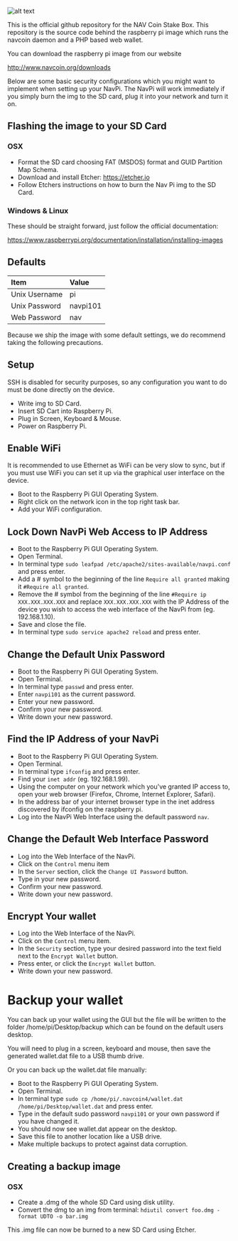 ![alt text](https://raw.githubusercontent.com/navcoindev/navcoin-media/master/logo/logo-extended.png "NAV Coin")

This is the official github repository for the NAV Coin Stake Box. This repository is the source code behind the raspberry pi image which runs the navcoin daemon and a PHP based web wallet.

You can download the raspberry pi image from our website

http://www.navcoin.org/downloads

Below are some basic security configurations which you might want to implement when setting up your NavPi. The NavPi will work immediately if you simply burn the img to the SD card, plug it into your network and turn it on.

## Flashing the image to your SD Card
### OSX

- Format the SD card choosing FAT (MSDOS) format and GUID Partition Map Schema.
- Download and install Etcher: https://etcher.io
- Follow Etchers instructions on how to burn the Nav Pi img to the SD Card.

### Windows & Linux

These should be straight forward, just follow the official documentation:

https://www.raspberrypi.org/documentation/installation/installing-images

## Defaults

| Item         | Value        |
|:-------------|:-------------|
| Unix Username | pi |
| Unix Password | navpi101 |
| Web Password  | nav |

Because we ship the image with some default settings, we do recommend taking the following precautions.

## Setup

SSH is disabled for security purposes, so any configuration you want to do must be done directly on the device.

- Write img to SD Card.
- Insert SD Cart into Raspberry Pi.
- Plug in Screen, Keyboard & Mouse.
- Power on Raspberry Pi.

## Enable WiFi

It is recommended to use Ethernet as WiFi can be very slow to sync, but if you must use WiFi you can set it up via the graphical user interface on the device.

- Boot to the Raspberry Pi GUI Operating System.
- Right click on the network icon in the top right task bar.
- Add your WiFi configuration.

## Lock Down NavPi Web Access to IP Address

- Boot to the Raspberry Pi GUI Operating System.
- Open Terminal.
- In terminal type `sudo leafpad /etc/apache2/sites-available/navpi.conf` and press enter.
- Add a # symbol to the beginning of the line `Require all granted` making it `#Require all granted`.
- Remove the # symbol from the beginning of the line `#Require ip XXX.XXX.XXX.XXX` and replace `XXX.XXX.XXX.XXX` with the IP Address of the device you wish to access the web interface of the NavPi from (eg. 192.168.1.10).
- Save and close the file.
- In terminal type `sudo service apache2 reload` and press enter.

## Change the Default Unix Password

- Boot to the Raspberry Pi GUI Operating System.
- Open Terminal.
- In terminal type `passwd` and press enter.
- Enter `navpi101` as the current password.
- Enter your new password.
- Confirm your new password.
- Write down your new password.

## Find the IP Address of your NavPi

- Boot to the Raspberry Pi GUI Operating System.
- Open Terminal.
- In terminal type `ifconfig` and press enter.
- Find your `inet addr` (eg. 192.168.1.99).
- Using the computer on your network which you've granted IP access to, open your web browser (Firefox, Chrome, Internet Explorer, Safari).
- In the address bar of your internet browser type in the inet address discovered by ifconfig on the raspberry pi.
- Log into the NavPi Web Interface using the default password `nav`.

## Change the Default Web Interface Password

- Log into the Web Interface of the NavPi.
- Click on the `Control` menu item
- In the `Server` section, click the `Change UI Password` button.
- Type in your new password.
- Confirm your new password.
- Write down your new password.

## Encrypt Your wallet

- Log into the Web Interface of the NavPi.
- Click on the `Control` menu item.
- In the `Security` section, type your desired password into the text field next to the `Encrypt Wallet` button.
- Press enter, or click the `Encrypt Wallet` button.
- Write down your new password.

# Backup your wallet

You can back up your wallet using the GUI but the file will be written to the folder /home/pi/Desktop/backup which can be found on the default users desktop.

You will need to plug in a screen, keyboard and mouse, then save the generated wallet.dat file to a USB thumb drive.

Or you can back up the wallet.dat file manually:

- Boot to the Raspberry Pi GUI Operating System.
- Open Terminal.
- In terminal type `sudo cp /home/pi/.navcoin4/wallet.dat /home/pi/Desktop/wallet.dat` and press enter.
- Type in the default sudo password `navpi101` or your own password if you have changed it.
- You should now see wallet.dat appear on the desktop.
- Save this file to another location like a USB drive.
- Make multiple backups to protect against data corruption.

## Creating a backup image

### OSX

- Create a .dmg of the whole SD Card using disk utility.
- Convert the dmg to an img from terminal:
`hdiutil convert foo.dmg -format UDTO -o bar.img`

This .img file can now be burned to a new SD Card using Etcher.
